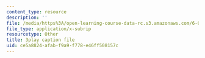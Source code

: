 ```yaml
---
content_type: resource
description: ''
file: /media/https%3A/open-learning-course-data-rc.s3.amazonaws.com/6-006-introduction-to-algorithms-spring-2020/ce5a8824afabf9a9f778e46ff508157c_kshe8d8rxHo.srt
file_type: application/x-subrip
resourcetype: Other
title: 3play caption file
uid: ce5a8824-afab-f9a9-f778-e46ff508157c
---
```

